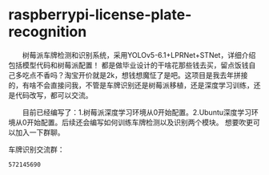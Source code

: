 # raspberrypi-license-plate-recognition
&emsp;&emsp;树莓派车牌检测和识别系统，采用YOLOv5-6.1+LPRNet+STNet，详细介绍包括模型代码和树莓派配置！
都是做毕业设计的干啥花那些钱去买，留点饭钱自己多吃点不香吗？淘宝开价就是2k，想钱想魔怔了是吧。这项目是我去年拼接的，有啥不会直接问我，不管是车牌识别还是树莓派移植，还是深度学习训练，还是代码改写，都可以交流。

&emsp;&emsp;目前已经编写了：1.树莓派深度学习环境从0开始配置。2.Ubuntu深度学习环境从0开始配置。后续还会编写如何训练车牌检测以及识别两个模块。
想要吹更可以加入一下群聊。

车牌识别交流群：
```
572145690
```

